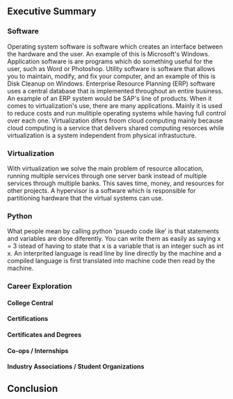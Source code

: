 ## Executive Summary
### Software
Operating system software is software which creates an interface between the hardware and the user. An example of this is Microsoft's Windows. Application software is are programs which do something useful for the user, such as Word or Photoshop. Utility software is software that allows you to maintain, modify, and fix your computer, and an example of this is Disk Cleanup on Windows. Enterprise Resource Planning (ERP) software uses a central database that is implemented throughout an entire business. An example of an ERP system would be SAP's line of products. When it comes to virtualization's use, there are many applications. Mainly it is used to reduce costs and run mulitiple operating systems while having full control over each one. Virtualization difers froom cloud computing mainly because cloud computing is a service that delivers shared computing resorces while virtualization is a system independent from physical infrastucture.   
### Virtualization
With virtualization we solve the main problem of resource allocation, running multiple services through one server bank instead of multiple services through multiple banks. This saves time, money, and resources for other projects. A hypervisor is a software which is responsible for partitioning hardware that the virtual systems can use.  
### Python
What people mean by calling python 'psuedo code like' is that statements and variables are done diferently. You can write them as easily as saying x = 3 istead of having to state that x is a variable that is an integer such as int x. An interprited language is read line by line directly by the machine and a compiled language is first translated into machine code then read by the machine.
### Career Exploration
#### College Central
#### Certifications
#### Certificates and Degrees
#### Co-ops / Internships
#### Industry Associations / Student Organizations
## Conclusion
